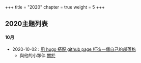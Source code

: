 +++
title = "2020"
chapter = true
weight = 5
+++

## 2020主題列表
#### 10月
* 2020-10-02 : [用 hugo 搭配 github page 打造一個自己的部落格](/2020/10/setting-github-page-with-hugo)
    + 與他的小夥伴 [關於](/2020/10/setting-github-page-with-hugo-murmur)